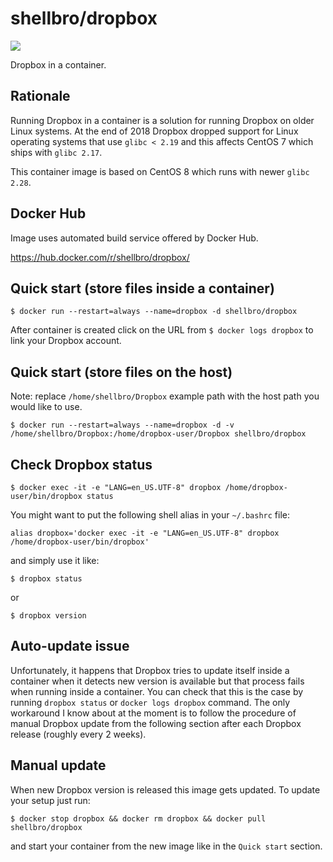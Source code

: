 # shellbro/dropbox

[![](https://img.shields.io/docker/cloud/build/shellbro/dropbox)](https://hub.docker.com/r/shellbro/dropbox/)

Dropbox in a container.

## Rationale

Running Dropbox in a container is a solution for running Dropbox on older Linux
systems. At the end of 2018 Dropbox dropped support for Linux operating systems
that use `glibc < 2.19` and this affects CentOS 7 which ships with `glibc 2.17`.

This container image is based on CentOS 8 which runs with newer `glibc 2.28`.

## Docker Hub

Image uses automated build service offered by Docker Hub.

https://hub.docker.com/r/shellbro/dropbox/

## Quick start (store files inside a container)

```
$ docker run --restart=always --name=dropbox -d shellbro/dropbox
```

After container is created click on the URL from `$ docker logs dropbox` to link
your Dropbox account.

## Quick start (store files on the host)

Note: replace `/home/shellbro/Dropbox` example path with the host path you would
like to use.

```
$ docker run --restart=always --name=dropbox -d -v /home/shellbro/Dropbox:/home/dropbox-user/Dropbox shellbro/dropbox
```

## Check Dropbox status

```
$ docker exec -it -e "LANG=en_US.UTF-8" dropbox /home/dropbox-user/bin/dropbox status
```

You might want to put the following shell alias in your `~/.bashrc` file:

```
alias dropbox='docker exec -it -e "LANG=en_US.UTF-8" dropbox /home/dropbox-user/bin/dropbox'
```

and simply use it like:

```
$ dropbox status
```

or

```
$ dropbox version
```

## Auto-update issue

Unfortunately, it happens that Dropbox tries to update itself inside
a container when it detects new version is available but that process fails when
running inside a container. You can check that this is the case by running
`dropbox status` or `docker logs dropbox` command. The only workaround I know
about at the moment is to follow the procedure of manual Dropbox update from the
following section after each Dropbox release (roughly every 2 weeks).

## Manual update

When new Dropbox version is released this image gets updated. To update your
setup just run:

```
$ docker stop dropbox && docker rm dropbox && docker pull shellbro/dropbox
```

and start your container from the new image like in the `Quick start` section.
